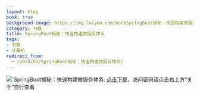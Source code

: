 ```yaml
---
layout: blog
book: true
background-image: https://img.locyoo.com/bookSpringBoot揭秘：快速构建微服务体系.jpg
category: 书籍
title: SpringBoot揭秘：快速构建微服务体系
tags:
- 书籍
- 计算机
redirect_from:
  - /2024/03/SpringBoot揭秘：快速构建微服务体系/
---
```

![](https://img.locyoo.com/bookSpringBoot揭秘：快速构建微服务体系.jpg)
SpringBoot揭秘：快速构建微服务体系: <a name = "ref1" href="https://url18.ctfile.com/f/50983618-1377644587-be9ca6?p=3619">点击下载</a>，访问密码请点击右上方“关于”自行查看